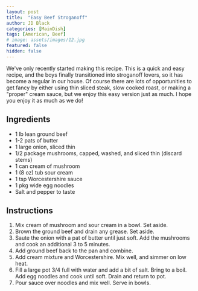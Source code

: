```yaml
---
layout: post
title:  "Easy Beef Stroganoff"
author: JD Black
categories: [MainDish]
tags: [American, Beef]
# image: assets/images/12.jpg
featured: false
hidden: false
---
```


We've only recently started making this recipe. This is a quick and easy recipe, and the boys finally transitioned into stroganoff lovers, so it has become a regular in our house.  Of course there are lots of opportunities to get fancy by either using thin sliced steak, slow cooked roast, or making a "proper" cream sauce, but we enjoy this easy version just as much.  I hope you enjoy it as much as we do!  

## Ingredients
- 1 lb lean ground beef
- 1-2 pats of butter
- 1 large onion, sliced thin
- 1/2 package mushrooms, capped, washed, and sliced thin (discard stems)
- 1 can cream of mushroom
- 1 (8 oz) tub sour cream
- 1 tsp Worcestershire sauce
- 1 pkg wide egg noodles
- Salt and pepper to taste

## Instructions
1. Mix cream of mushroom and sour cream in a bowl.  Set aside.
1. Brown the ground beef and drain any grease.  Set aside.
1. Saute the onion with a pat of butter until just soft.  Add the mushrooms and cook an additional 3 to 5 minutes.
1. Add ground beef back to the pan and combine.
1. Add cream mixture and  Worcestershire.  Mix well, and simmer on low heat.
1. Fill a large pot 3/4 full with water and add a bit of salt.  Bring to a boil.  Add egg noodles and cook until soft.  Drain and return to pot.
1. Pour sauce over noodles and mix well.  Serve in bowls.


